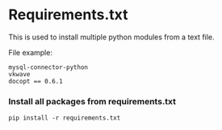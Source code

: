 # Requirements.txt
This is used to install multiple python modules from a text file.

File example: 
```
mysql-connector-python
vkwave
docopt == 0.6.1
```



### Install all packages from requirements.txt
`pip install -r requirements.txt`